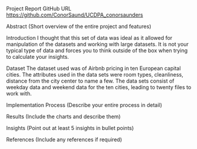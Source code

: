 Project Report
GitHub URL
https://github.com/ConorSaund/UCDPA_conorsaunders

Abstract
(Short overview of the entire project and features)

Introduction
I thought that this set of data was ideal as it allowed for manipulation of the datasets and working with large datasets. It is not your typical type of data and forces you to think outside of the box when trying to calculate your insights.

Dataset
The dataset used was of Airbnb pricing in ten European capital cities. The attributes used in the data sets were room types, cleanliness, distance from the city center to name a few. The data sets consist of weekday data and weekend data for the ten cities, leading to twenty files to work with. 

Implementation Process
(Describe your entire process in detail)

Results
(Include the charts and describe them)

Insights
(Point out at least 5 insights in bullet points)

References
(Include any references if required)
